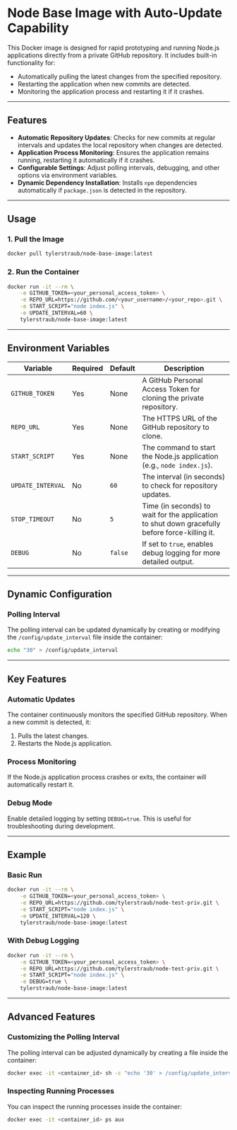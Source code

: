 # **Node Base Image with Auto-Update Capability**

This Docker image is designed for rapid prototyping and running Node.js applications directly from a private GitHub repository. It includes built-in functionality for:

- Automatically pulling the latest changes from the specified repository.
- Restarting the application when new commits are detected.
- Monitoring the application process and restarting it if it crashes.

---

## **Features**
- **Automatic Repository Updates**: Checks for new commits at regular intervals and updates the local repository when changes are detected.
- **Application Process Monitoring**: Ensures the application remains running, restarting it automatically if it crashes.
- **Configurable Settings**: Adjust polling intervals, debugging, and other options via environment variables.
- **Dynamic Dependency Installation**: Installs `npm` dependencies automatically if `package.json` is detected in the repository.

---

## **Usage**

### **1. Pull the Image**
```bash
docker pull tylerstraub/node-base-image:latest
```

### **2. Run the Container**
```bash
docker run -it --rm \
    -e GITHUB_TOKEN=<your_personal_access_token> \
    -e REPO_URL=https://github.com/<your_username>/<your_repo>.git \
    -e START_SCRIPT="node index.js" \
    -e UPDATE_INTERVAL=60 \
    tylerstraub/node-base-image:latest
```

---

## **Environment Variables**

| **Variable**         | **Required** | **Default** | **Description**                                                                                   |
|-----------------------|--------------|-------------|---------------------------------------------------------------------------------------------------|
| `GITHUB_TOKEN`        | Yes          | None        | A GitHub Personal Access Token for cloning the private repository.                              |
| `REPO_URL`            | Yes          | None        | The HTTPS URL of the GitHub repository to clone.                                                 |
| `START_SCRIPT`        | Yes          | None        | The command to start the Node.js application (e.g., `node index.js`).                            |
| `UPDATE_INTERVAL`     | No           | `60`        | The interval (in seconds) to check for repository updates.                                       |
| `STOP_TIMEOUT`        | No           | `5`         | Time (in seconds) to wait for the application to shut down gracefully before force-killing it.   |
| `DEBUG`               | No           | `false`     | If set to `true`, enables debug logging for more detailed output.                                |

---

## **Dynamic Configuration**

### **Polling Interval**
The polling interval can be updated dynamically by creating or modifying the `/config/update_interval` file inside the container:
```bash
echo "30" > /config/update_interval
```

---

## **Key Features**

### **Automatic Updates**
The container continuously monitors the specified GitHub repository. When a new commit is detected, it:
1. Pulls the latest changes.
2. Restarts the Node.js application.

### **Process Monitoring**
If the Node.js application process crashes or exits, the container will automatically restart it.

### **Debug Mode**
Enable detailed logging by setting `DEBUG=true`. This is useful for troubleshooting during development.

---

## **Example**

### **Basic Run**
```bash
docker run -it --rm \
    -e GITHUB_TOKEN=<your_personal_access_token> \
    -e REPO_URL=https://github.com/tylerstraub/node-test-priv.git \
    -e START_SCRIPT="node index.js" \
    -e UPDATE_INTERVAL=120 \
    tylerstraub/node-base-image:latest
```

### **With Debug Logging**
```bash
docker run -it --rm \
    -e GITHUB_TOKEN=<your_personal_access_token> \
    -e REPO_URL=https://github.com/tylerstraub/node-test-priv.git \
    -e START_SCRIPT="node index.js" \
    -e DEBUG=true \
    tylerstraub/node-base-image:latest
```

---

## **Advanced Features**

### **Customizing the Polling Interval**
The polling interval can be adjusted dynamically by creating a file inside the container:
```bash
docker exec -it <container_id> sh -c "echo '30' > /config/update_interval"
```

### **Inspecting Running Processes**
You can inspect the running processes inside the container:
```bash
docker exec -it <container_id> ps aux
```
